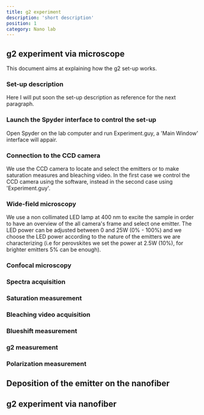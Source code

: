 ```yaml
---
title: g2 experiment
description: 'short description'
position: 1
category: Nano lab 
---
```


## g2 experiment via microscope

  This document aims at explaining how the g2 set-up works. 

### Set-up description 

Here I will put soon the set-up description as reference for the next paragraph. 

### Launch the Spyder interface to control the set-up 

Open Spyder on the lab computer and run Experiment.guy, a 'Main Window' interface will appair. 

### Connection to the CCD camera 
We use the CCD camera to locate and select the emitters or to make saturation measures and bleaching video.
In the first case we control the CCD camera using the software, instead in the second case using 'Experiment.guy'. 


### Wide-field microscopy 

We use a non collimated LED lamp at 400 nm to excite the sample in order to have an overview of the all camera's frame and select one emitter. The LED power can be adjusted between 0 and 25W (0% - 100%) and we choose the LED power according to the nature of the emitters we are characterizing (i.e for perovskites we set the power at 2.5W (10%), for brighter emitters 5% can be enough). 




### Confocal microscopy 

### Spectra acquisition 

### Saturation measurement 

### Bleaching video acquisition 

### Blueshift measurement 

### g2 measurement 

### Polarization measurement 

## Deposition of the emitter on the nanofiber 

## g2 experiment via nanofiber 





